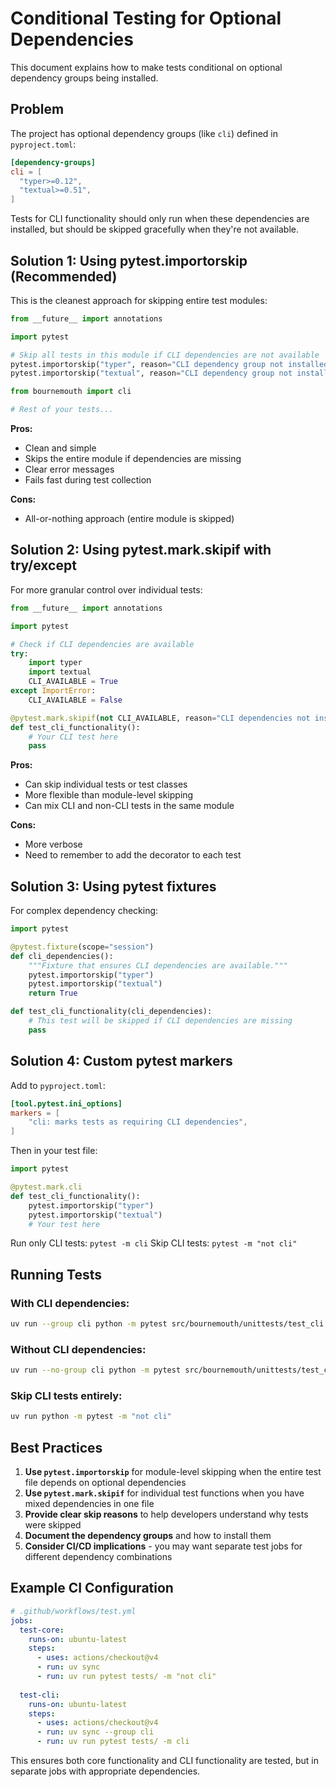 # Conditional Testing for Optional Dependencies

This document explains how to make tests conditional on optional dependency groups being installed.

## Problem

The project has optional dependency groups (like `cli`) defined in `pyproject.toml`:

```toml
[dependency-groups]
cli = [
  "typer>=0.12",
  "textual>=0.51",
]
```

Tests for CLI functionality should only run when these dependencies are installed, but should be skipped gracefully when they're not available.

## Solution 1: Using pytest.importorskip (Recommended)

This is the cleanest approach for skipping entire test modules:

```python
from __future__ import annotations

import pytest

# Skip all tests in this module if CLI dependencies are not available
pytest.importorskip("typer", reason="CLI dependency group not installed")
pytest.importorskip("textual", reason="CLI dependency group not installed")

from bournemouth import cli

# Rest of your tests...
```

**Pros:**
- Clean and simple
- Skips the entire module if dependencies are missing
- Clear error messages
- Fails fast during test collection

**Cons:**
- All-or-nothing approach (entire module is skipped)

## Solution 2: Using pytest.mark.skipif with try/except

For more granular control over individual tests:

```python
from __future__ import annotations

import pytest

# Check if CLI dependencies are available
try:
    import typer
    import textual
    CLI_AVAILABLE = True
except ImportError:
    CLI_AVAILABLE = False

@pytest.mark.skipif(not CLI_AVAILABLE, reason="CLI dependencies not installed")
def test_cli_functionality():
    # Your CLI test here
    pass
```

**Pros:**
- Can skip individual tests or test classes
- More flexible than module-level skipping
- Can mix CLI and non-CLI tests in the same module

**Cons:**
- More verbose
- Need to remember to add the decorator to each test

## Solution 3: Using pytest fixtures

For complex dependency checking:

```python
import pytest

@pytest.fixture(scope="session")
def cli_dependencies():
    """Fixture that ensures CLI dependencies are available."""
    pytest.importorskip("typer")
    pytest.importorskip("textual")
    return True

def test_cli_functionality(cli_dependencies):
    # This test will be skipped if CLI dependencies are missing
    pass
```

## Solution 4: Custom pytest markers

Add to `pyproject.toml`:

```toml
[tool.pytest.ini_options]
markers = [
    "cli: marks tests as requiring CLI dependencies",
]
```

Then in your test file:

```python
import pytest

@pytest.mark.cli
def test_cli_functionality():
    pytest.importorskip("typer")
    pytest.importorskip("textual")
    # Your test here
```

Run only CLI tests: `pytest -m cli`
Skip CLI tests: `pytest -m "not cli"`

## Running Tests

### With CLI dependencies:
```bash
uv run --group cli python -m pytest src/bournemouth/unittests/test_cli.py -v
```

### Without CLI dependencies:
```bash
uv run --no-group cli python -m pytest src/bournemouth/unittests/test_cli.py -v
```

### Skip CLI tests entirely:
```bash
uv run python -m pytest -m "not cli"
```

## Best Practices

1. **Use `pytest.importorskip`** for module-level skipping when the entire test file depends on optional dependencies
2. **Use `pytest.mark.skipif`** for individual test functions when you have mixed dependencies in one file
3. **Provide clear skip reasons** to help developers understand why tests were skipped
4. **Document the dependency groups** and how to install them
5. **Consider CI/CD implications** - you may want separate test jobs for different dependency combinations

## Example CI Configuration

```yaml
# .github/workflows/test.yml
jobs:
  test-core:
    runs-on: ubuntu-latest
    steps:
      - uses: actions/checkout@v4
      - run: uv sync
      - run: uv run pytest tests/ -m "not cli"
  
  test-cli:
    runs-on: ubuntu-latest
    steps:
      - uses: actions/checkout@v4
      - run: uv sync --group cli
      - run: uv run pytest tests/ -m cli
```

This ensures both core functionality and CLI functionality are tested, but in separate jobs with appropriate dependencies.
